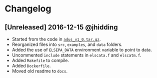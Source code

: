 # Changelog

## [Unreleased] 2016-12-15 @jhidding
- Started from the code in [`adus_v1_0.tar.gz`](http://www.cpc.cs.qub.ac.uk/summaries/ADUS_v1_0.html).
- Reorganized files into `src`, `examples`, and `data` folders.
- Added the use of `ELSEPA_DATA` environment variable to point to data.
- Uncommented `include` statements in `elscata.f` and `elscatm.f`.
- Added `Makefile` to compile.
- Added `Dockerfile`.
- Moved old readme to `docs`.
